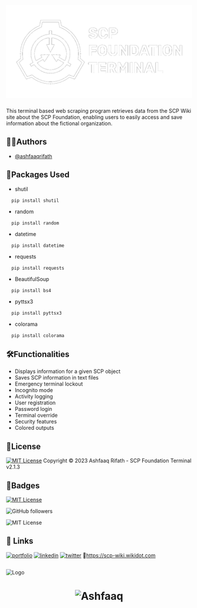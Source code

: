 <h1 align="center">
  <img width="600" src="scp.png" alt="scp"><br>
</h1>

This terminal based web scraping program retrieves data from the SCP Wiki site about the SCP Foundation, enabling users to easily access and save information about the fictional organization.


## 👨‍💻Authors

- [@ashfaaqrifath](https://www.github.com/ashfaaqrifath)


## 📕Packages Used

* shutil
```
  pip install shutil
```
* random
```
  pip install random
```
* datetime
```
  pip install datetime
```
* requests
```
  pip install requests
```
* BeautifulSoup
```
  pip install bs4
```
* pyttsx3
```
  pip install pyttsx3
```
* colorama
```
  pip install colorama
```


## 🛠️Functionalities

- Displays information for a given SCP object
- Saves SCP information in text files
- Emergency terminal lockout
- Incognito mode
- Activity logging
- User registration
- Password login
- Terminal override
- Security features
- Colored outputs


## 📜License

[![MIT License](https://img.shields.io/badge/License-MIT-green.svg)](https://choosealicense.com/licenses/mit/)
Copyright © 2023 Ashfaaq Rifath - SCP Foundation Terminal v2.1.3


## 🔰Badges

[![MIT License](https://img.shields.io/badge/License-MIT-green.svg)](https://choosealicense.com/licenses/mit/)

![GitHub followers](https://img.shields.io/github/followers/ashfaaqrifath?style=social)

![MIT License](https://img.shields.io/github/stars/ashfaaqrifath/Chat-Server?style=social)

## 🔗 Links
[![portfolio](https://img.shields.io/badge/my_portfolio-000?style=for-the-badge&logo=ko-fi&logoColor=white)](https://ashfaaqrifath.github.io/)
[![linkedin](https://img.shields.io/badge/linkedin-0A66C2?style=for-the-badge&logo=linkedin&logoColor=white)](https://www.linkedin.com/in/ashfaaqrifath/)
[![twitter](https://img.shields.io/badge/twitter-1DA1F2?style=for-the-badge&logo=twitter&logoColor=white)](https://twitter.com/ashfaaqrifth)
 🔗https://scp-wiki.wikidot.com

##
![Logo](https://dev-to-uploads.s3.amazonaws.com/uploads/articles/th5xamgrr6se0x5ro4g6.png)

##
<h1 align="center">
  <img width="300" src="https://ashfaaqrifath.github.io/aqlogo9.png" alt="Ashfaaq">
</h1>
